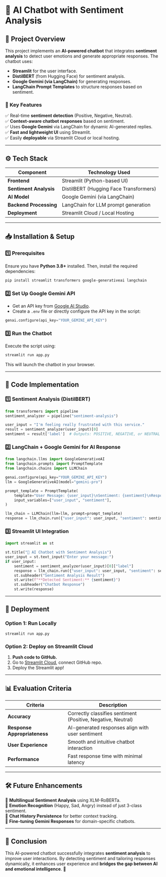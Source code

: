 # 🤖 AI Chatbot with Sentiment Analysis

## **📌 Project Overview**
This project implements an **AI-powered chatbot** that integrates **sentiment analysis** to detect user emotions and generate appropriate responses. The chatbot uses:
- **Streamlit** for the user interface.
- **DistilBERT** (from Hugging Face) for sentiment analysis.
- **Google Gemini (via LangChain)** for generating responses.
- **LangChain Prompt Templates** to structure responses based on sentiment.

### **🎯 Key Features**
✅ Real-time **sentiment detection** (Positive, Negative, Neutral).  
✅ **Context-aware chatbot responses** based on sentiment.  
✅ Uses **Google Gemini** via LangChain for dynamic AI-generated replies.  
✅ **Fast and lightweight UI** using Streamlit.  
✅ Easily **deployable** via Streamlit Cloud or local hosting.  

---

## **⚙️ Tech Stack**
| Component  | Technology Used  |
|------------|----------------|
| **Frontend** | Streamlit (Python-based UI) |
| **Sentiment Analysis** | DistilBERT (Hugging Face Transformers) |
| **AI Model** | Google Gemini (via LangChain) |
| **Backend Processing** | LangChain for LLM prompt generation |
| **Deployment** | Streamlit Cloud / Local Hosting |

---

## **📥 Installation & Setup**
### **1️⃣ Prerequisites**
Ensure you have **Python 3.8+** installed. Then, install the required dependencies:
```sh
pip install streamlit transformers google-generativeai langchain
```

### **2️⃣ Set Up Google Gemini API**
- Get an API key from [Google AI Studio](https://aistudio.google.com/).
- Create a `.env` file or directly configure the API key in the script:
```python
genai.configure(api_key="YOUR_GEMINI_API_KEY")
```

### **3️⃣ Run the Chatbot**
Execute the script using:
```sh
streamlit run app.py
```
This will launch the chatbot in your browser.

---

## **📝 Code Implementation**
### **1️⃣ Sentiment Analysis (DistilBERT)**
```python
from transformers import pipeline
sentiment_analyzer = pipeline("sentiment-analysis")

user_input = "I'm feeling really frustrated with this service."
result = sentiment_analyzer(user_input)[0]
sentiment = result['label']  # Outputs: POSITIVE, NEGATIVE, or NEUTRAL
```

### **2️⃣ LangChain + Google Gemini for AI Response**
```python
from langchain.llms import GoogleGenerativeAI
from langchain.prompts import PromptTemplate
from langchain.chains import LLMChain

genai.configure(api_key="YOUR_GEMINI_API_KEY")
llm = GoogleGenerativeAI(model="gemini-pro")

prompt_template = PromptTemplate(
    template="User Message: {user_input}\nSentiment: {sentiment}\nRespond appropriately considering the sentiment.",
    input_variables=["user_input", "sentiment"],
)

llm_chain = LLMChain(llm=llm, prompt=prompt_template)
response = llm_chain.run({"user_input": user_input, "sentiment": sentiment})
```

### **3️⃣ Streamlit UI Integration**
```python
import streamlit as st

st.title("🤖 AI Chatbot with Sentiment Analysis")
user_input = st.text_input("Enter your message:")
if user_input:
    sentiment = sentiment_analyzer(user_input)[0]["label"]
    response = llm_chain.run({"user_input": user_input, "sentiment": sentiment})
    st.subheader("Sentiment Analysis Result")
    st.write(f"**Detected Sentiment:** {sentiment}")
    st.subheader("Chatbot Response")
    st.write(response)
```

---

## **🚀 Deployment**
### **Option 1: Run Locally**
```sh
streamlit run app.py
```

### **Option 2: Deploy on Streamlit Cloud**
1. **Push code to GitHub.**
2. Go to [Streamlit Cloud](https://share.streamlit.io/), connect GitHub repo.
3. Deploy the Streamlit app!

---

## **📊 Evaluation Criteria**
| Criteria | Description |
|----------|-------------|
| **Accuracy** | Correctly classifies sentiment (Positive, Negative, Neutral) |
| **Response Appropriateness** | AI-generated responses align with user sentiment |
| **User Experience** | Smooth and intuitive chatbot interaction |
| **Performance** | Fast response time with minimal latency |

---

## **🛠️ Future Enhancements**
🔹 **Multilingual Sentiment Analysis** using XLM-RoBERTa.  
🔹 **Emotion Recognition** (Happy, Sad, Angry) instead of just 3-class sentiment.  
🔹 **Chat History Persistence** for better context tracking.  
🔹 **Fine-tuning Gemini Responses** for domain-specific chatbots.  

---

## **📌 Conclusion**
This AI-powered chatbot successfully integrates **sentiment analysis** to improve user interactions. By detecting sentiment and tailoring responses dynamically, it enhances user experience and **bridges the gap between AI and emotional intelligence**. 🚀

